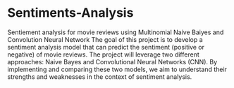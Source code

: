 # Sentiments-Analysis
Sentiement analysis for movie reviews using Multinomial Naive Baiyes and Convolution Neural Network
The goal of this project is to develop a sentiment analysis model that can predict the sentiment (positive or negative) of movie reviews. The project will leverage two different approaches: Naive Bayes and Convolutional Neural Networks (CNN). By implementing and comparing these two models, we aim to understand their strengths and weaknesses in the context of sentiment analysis.
